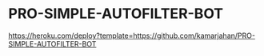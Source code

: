 # PRO-SIMPLE-AUTOFILTER-BOT

https://heroku.com/deploy?template=https://github.com/kamarjahan/PRO-SIMPLE-AUTOFILTER-BOT
